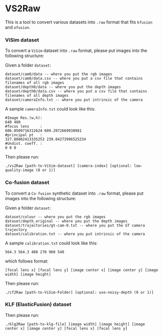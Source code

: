 # VS2Raw

This is a tool to convert various datasets into `.raw` format that fits `kfusion` and `ofusion`.

### ViSim dataset

To convert a `ViSim` dataset into `.raw` format, please put images into the following structure:

Given a folder `dataset`:

```
dataset/cam0/data -- where you put the rgb images
dataset/cam0/data.csv -- where you put a csv file that contains filenames of all rgb images
dataset/depth0/data -- where you put the depth images
dataset/depth0/data.csv -- where you put a csv file that contains filenames of all depth images
dataset/cameraInfo.txt -- where you put intrinsic of the camera
```

A sample `cameraInfo.txt` could look like this:

```
#Image Res.(w,h):
640 480
#focus lens     :
606.0509716312624 609.2072669938981
#principal pt   :
327.88802413335253 239.04273996525234
#Undist. coeff. :
0 0 0
```

Then please run:

```
./vs2Raw [path-to-ViSim-dataset] [camera-index] [optional: low-quality-image (0 or 1)]
```

### Co-fusion dataset

To convert a `Co-fusion` synthetic dataset into `.raw` format, please put images into the following structure:

Given a folder `dataset`:

```
dataset/colour -- where you put the rgb images
dataset/depth_original -- where you put the depth images
dataset/trajectories/gt-cam-0.txt -- where you put the GT camera trajectory
dataset/calibration.txt -- where you put intrinsic of the camera
```

A sample `calibration.txt` could look like this:

```
564.3 564.3 480 270 960 540
```

which follows format:

```
[focal lens x] [focal lens y] [image center x] [image center y] [image width] [image height] 
```

Then please run:

```
./cf2Raw [path-to-ViSim-Folder] [optional: use-noisy-depth (0 or 1)]
```

### KLF (ElasticFusion) dataset

Then please run:

```
./klg2Raw [path-to-klg-file] [image width] [image height] [image center x] [image center y] [focal lens x] [focal lens y]
```